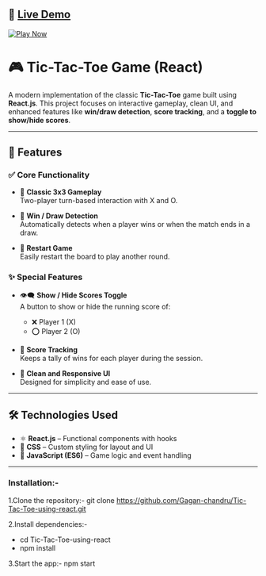 ## 🔗 [Live Demo](https://tic-tac-toe-react-gagan.netlify.app)

<p>
  <a href="https://tic-tac-toe-react-gagan.netlify.app" target="_blank">
    <img src="https://img.shields.io/badge/🎮%20Click%20Here%20to%20Play-blueviolet?style=for-the-badge&logo=github&logoColor=white" alt="Play Now">
  </a>
</p>

# 🎮 Tic-Tac-Toe Game (React)

A modern implementation of the classic **Tic-Tac-Toe** game built using **React.js**. This project focuses on interactive gameplay, clean UI, and enhanced features like **win/draw detection**, **score tracking**, and a **toggle to show/hide scores**.

---

## 🚀 Features

### ✅ Core Functionality

- 🧩 **Classic 3x3 Gameplay**  
  Two-player turn-based interaction with X and O.

- 🧠 **Win / Draw Detection**  
  Automatically detects when a player wins or when the match ends in a draw.

- 🔄 **Restart Game**  
  Easily restart the board to play another round.

### ✨ Special Features

- 👁️‍🗨️ **Show / Hide Scores Toggle**  
  A button to show or hide the running score of:
  - ❌ Player 1 (X)
  - ⭕ Player 2 (O)

- 🧮 **Score Tracking**  
  Keeps a tally of wins for each player during the session.

- 💅 **Clean and Responsive UI**  
  Designed for simplicity and ease of use. 

---

## 🛠️ Technologies Used

- ⚛️ **React.js** – Functional components with hooks  
- 🎨 **CSS** – Custom styling for layout and UI  
- 🧠 **JavaScript (ES6)** – Game logic and event handling

---

### Installation:-

1.Clone the repository:-
git clone https://github.com/Gagan-chandru/Tic-Tac-Toe-using-react.git

2.Install dependencies:-
- cd Tic-Tac-Toe-using-react
- npm install

3.Start the app:-
npm start



